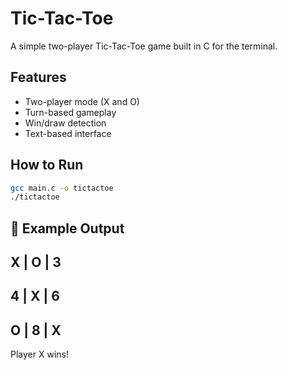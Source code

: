# Tic-Tac-Toe 

A simple two-player Tic-Tac-Toe game built in C for the terminal.

## Features

- Two-player mode (X and O)
- Turn-based gameplay
- Win/draw detection
- Text-based interface

## How to Run

```bash
gcc main.c -o tictactoe
./tictactoe
```
## 📌 Example Output  

X | O | 3
---------
4 | X | 6
---------
O | 8 | X
---------

Player X wins!
